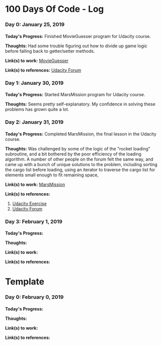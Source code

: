 # 100 Days Of Code - Log

### Day 0: January 25, 2019
####

**Today's Progress:** Finished MovieGuesser program for Udacity course.

**Thoughts:** Had some trouble figuring out how to divide up game logic before falling back to getter/setter methods.

**Link(s) to work:** [MovieGuesser](https://www.dropbox.com/sh/picw6o7mem8tmcv/AADhg_rz7ZHJamly3BzCLxHGa?dl=0)

**Link(s) to references:** [Udacity Forum](https://discussions.udacity.com/t/lesson-3-movie-guessing-game-answer/380604/38)

### Day 1: January 30, 2019
####

**Today's Progress:** Started MarsMission program for Udacity course.

**Thoughts:** Seems pretty self-explanatory. My confidence in solving these problems has grown quite a lot.

### Day 2: January 31, 2019
####

**Today's Progress:** Completed MarsMission, the final lesson in the Udacity course.

**Thoughts:** Was challenged by some of the logic of the "rocket loading" subroutine, and a bit bothered by the poor efficiency of the loading algorithm. A number of other people on the forum felt the same way, and came up with a bunch of unique solutions to the problem, including sorting the cargo list before loading, using an iterator to traverse the cargo list for elements small enough to fit remaining space,

**Link(s) to work:** [MarsMission](https://www.dropbox.com/sh/j4x2vzqwtzbqt7g/AAAFCrK0hgiAx-ekZDV4WUq8a?dl=0)

**Link(s) to references:**
1. [Udacity Exercise](https://classroom.udacity.com/courses/ud283/lessons/2b5bc57f-de73-45a4-b3a7-8dcc8da2f178/concepts/b8b57dc5-2eb8-4834-8e96-4956fc322f50)
2. [Udacity Forum](https://discussions.udacity.com/t/lesson-6-project-2-space-challenge-optimization-of-rocket-loading/686167)

### Day 3: February 1, 2019
####

**Today's Progress:**

**Thoughts:**

**Link(s) to work:**

**Link(s) to references:**

# Template

### Day 0: February 0, 2019
####

**Today's Progress:**

**Thoughts:**

**Link(s) to work:**

**Link(s) to references:**
